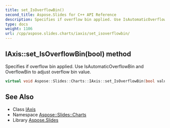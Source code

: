 ```yaml
---
title: set_IsOverflowBin()
second_title: Aspose.Slides for C++ API Reference
description: Specifies if overflow bin applied. Use IsAutomaticOverflowBin and OverflowBin to adjust overflow bin value.
type: docs
weight: 1106
url: /cpp/aspose.slides.charts/iaxis/set_isoverflowbin/
---
```

## IAxis::set_IsOverflowBin(bool) method


Specifies if overflow bin applied. Use IsAutomaticOverflowBin and OverflowBin to adjust overflow bin value.

```cpp
virtual void Aspose::Slides::Charts::IAxis::set_IsOverflowBin(bool value)=0
```

## See Also

* Class [IAxis](./)
* Namespace [Aspose::Slides::Charts](../)
* Library [Aspose.Slides](../../)